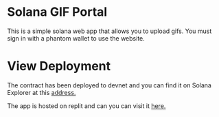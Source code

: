 # Solana GIF Portal
This is a simple solana web app that allows you to upload gifs. You must sign in with a phantom wallet to use the website.

# View Deployment
The contract has been deployed to devnet and you can find it on Solana Explorer at this [address.](https://explorer.solana.com/address/7ehyHTfaEwpU3JZ8ENFuVQ5pP2UyMnZAtMWZcBMvSdyQ?cluster=devnet)

The app is hosted on replit and can you can visit it [here.](https://gif-portal-starter.jsiewierski11.repl.co/)